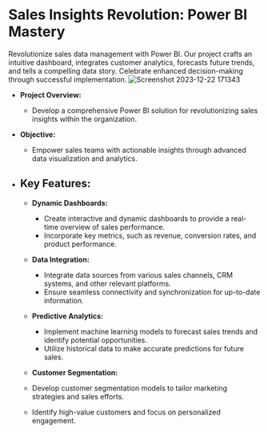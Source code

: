 #  Sales Insights Revolution: Power BI Mastery

Revolutionize sales data management with Power BI. Our project crafts an intuitive dashboard, integrates customer analytics, forecasts future trends, and tells a compelling data story. Celebrate enhanced decision-making through successful implementation.
![Screenshot 2023-12-22 171343](https://github.com/Rutuja-Salunke/Sales-Dashboard/assets/102023809/72387c1f-7852-4d29-ad94-fb212ff8e9b4)


- **Project Overview:**
  - Develop a comprehensive Power BI solution for revolutionizing sales insights within the organization.

- **Objective:**
  - Empower sales teams with actionable insights through advanced data visualization and analytics.

- ## **Key Features:**
  - **Dynamic Dashboards:**
    - Create interactive and dynamic dashboards to provide a real-time overview of sales performance.
    - Incorporate key metrics, such as revenue, conversion rates, and product performance.

  - **Data Integration:**
    - Integrate data sources from various sales channels, CRM systems, and other relevant platforms.
    - Ensure seamless connectivity and synchronization for up-to-date information.

  - **Predictive Analytics:**
    - Implement machine learning models to forecast sales trends and identify potential opportunities.
    - Utilize historical data to make accurate predictions for future sales.

  -  **Customer Segmentation:**
    - Develop customer segmentation models to tailor marketing strategies and sales efforts.
    - Identify high-value customers and focus on personalized engagement.

  
